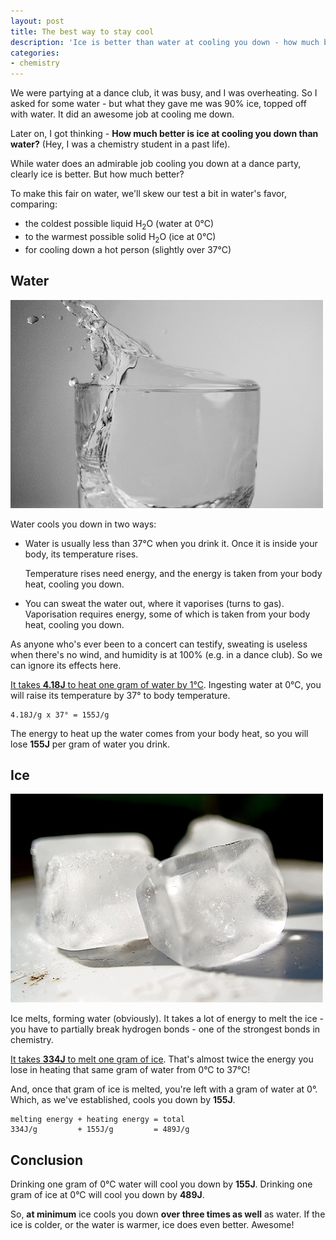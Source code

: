 ```yaml
---
layout: post
title: The best way to stay cool
description: 'Ice is better than water at cooling you down - how much better?'
categories:
- chemistry
---
```


We were partying at a dance club, it was busy, and I was overheating. So
I asked for some water - but what they gave me was 90% ice, topped off with
water. It did an awesome job at cooling me down.

Later on, I got thinking - **How much better is ice at cooling you down than
water?** (Hey, I was a chemistry student in a past life). 

While water does an admirable job cooling you down at a dance party, clearly
ice is better. But how much better? 

To make this fair on water, we'll skew our test a bit in water's favor,
comparing:

- the coldest possible liquid H<sub>2</sub>O (water at 0°C)
- to the warmest possible solid H<sub>2</sub>O (ice at 0°C)
- for cooling down a hot person (slightly over 37°C)

## Water
[![Glass of water](/images/water.jpg)](http://www.flickr.com/photos/mattandkim/3969185159/)

Water cools you down in two ways:

- Water is usually less than 37°C when you drink it.  Once it is inside your
  body, its temperature rises. 

  Temperature rises need energy, and the energy is taken from your body heat,
  cooling you down.

- You can sweat the water out, where it vaporises (turns to gas). Vaporisation
  requires energy, some of which is taken from your body heat, cooling you
  down.

As anyone who's ever been to a concert can testify, sweating is useless when
there's no wind, and humidity is at 100% (e.g. in a dance club). So we can
ignore its effects here.

[It takes **4.18J** to heat one gram of water by 1°C](http://www.wolframalpha.com/input/?i=heat+capacity+of+water&a=*C.heat+capacity-_*ChemicalProperty.dflt-&a=*DPClash.ChemicalP.heat+capacity-_*SpecificHeatCapacity-). Ingesting
water at 0°C, you will raise its temperature by 37° to body
temperature. 

    4.18J/g x 37° = 155J/g

The energy to heat up the water comes from your body heat, so you will lose
**155J** per gram of water you drink.

## Ice
[![Ice cubes](/images/ice.jpg)](http://www.flickr.com/photos/stevendepolo/3072821281/)

Ice melts, forming water (obviously). It takes a lot of energy to melt the
ice - you have to partially break hydrogen bonds - one of the strongest bonds
in chemistry. 

[It takes **334J** to melt one gram of ice](http://www.wolframalpha.com/input/?i=enthalpy+of+fusion+of+water&a=*DPClash.ChemicalP.enthalpy+of+fusion-_*SpecificFusionHeat-). That's almost twice the energy you
lose in heating that same gram of water from 0°C to 37°C!

And, once that gram of ice is melted, you're left with a gram of water at 0°.
Which, as we've established, cools you down by **155J**.

    melting energy + heating energy = total
    334J/g         + 155J/g         = 489J/g

## Conclusion
Drinking one gram of 0°C water will cool you down by **155J**.
Drinking one gram of ice at 0°C will cool you down by **489J**.

So, **at minimum** ice cools you down **over three times as well** as water. If
the ice is colder, or the water is warmer, ice does even better. Awesome!
